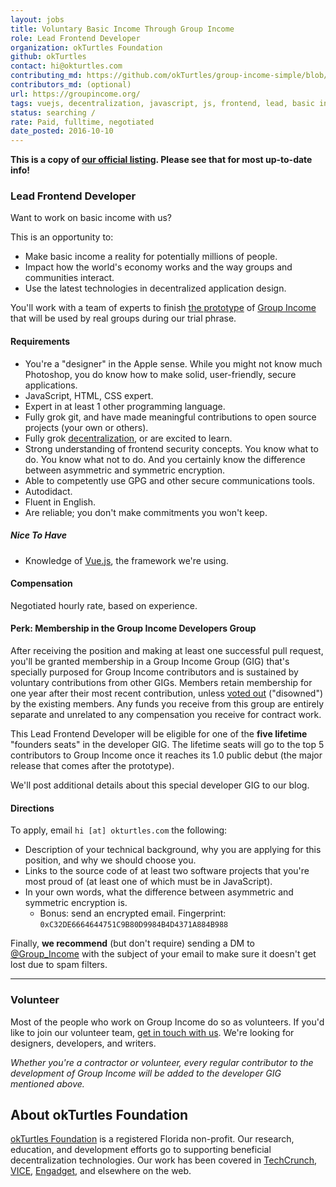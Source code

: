 ```yaml
---
layout: jobs
title: Voluntary Basic Income Through Group Income
role: Lead Frontend Developer
organization: okTurtles Foundation
github: okTurtles
contact: hi@okturtles.com
contributing_md: https://github.com/okTurtles/group-income-simple/blob/master/CONTRIBUTING.md
contributors_md: (optional) 
url: https://groupincome.org/
tags: vuejs, decentralization, javascript, js, frontend, lead, basic income, basicincome
status: searching / 
rate: Paid, fulltime, negotiated
date_posted: 2016-10-10
---
```


**This is a copy of [our official listing](https://groupincome.org/positions/). Please see that for most up-to-date info!**

### Lead Frontend Developer

Want to work on basic income with us?

This is an opportunity to:

- Make basic income a reality for potentially millions of people.
- Impact how the world's economy works and the way groups and communities interact.
- Use the latest technologies in decentralized application design.

You'll work with a team of experts to finish [the prototype](https://github.com/okTurtles/group-income-simple) of [Group Income](/other/Group_Income.pdf) that will be used by real groups during our trial phrase.

#### Requirements

- You're a "designer" in the Apple sense. While you might not know much Photoshop, you do know how to make solid, user-friendly, secure applications.
- JavaScript, HTML, CSS expert.
- Expert in at least 1 other programming language.
- Fully grok git, and have made meaningful contributions to open source projects (your own or others).
- Fully grok [decentralization](https://www.youtube.com/watch?v=7S1IqaSLrq8), or are excited to learn.
- Strong understanding of frontend security concepts. You know what to do. You know what not to do. And you certainly know the difference between asymmetric and symmetric encryption.
- Able to competently use GPG and other secure communications tools.
- Autodidact.
- Fluent in English.
- Are reliable; you don't make commitments you won't keep.

##### Nice To Have

- Knowledge of [Vue.js](https://github.com/vuejs/vue), the framework we're using.

#### Compensation

Negotiated hourly rate, based on experience.

<a name="GIG"></a>
#### Perk: Membership in the Group Income Developers Group

After receiving the position and making at least one successful pull request, you'll be granted membership in a Group Income Group (GIG) that's specially purposed for Group Income contributors and is sustained by voluntary contributions from other GIGs. Members retain membership for one year after their most recent contribution, unless [voted out](/2016/06/what-makes-a-good-voting-system/#groupincome) ("disowned") by the existing members. Any funds you receive from this group are entirely separate and unrelated to any compensation you receive for contract work.

This Lead Frontend Developer will be eligible for one of the **five lifetime** "founders seats" in the developer GIG. The lifetime seats will go to the top 5 contributors to Group Income once it reaches its 1.0 public debut (the major release that comes after the prototype).

We'll post additional details about this special developer GIG to our blog.

#### Directions

To apply, email `hi [at] okturtles.com` the following:

- Description of your technical background, why you are applying for this position, and why we should choose you.
- Links to the source code of at least two software projects that you're most proud of (at least one of which must be in JavaScript).
- In your own words, what the difference between asymmetric and symmetric encryption is.
    + Bonus: send an encrypted email. Fingerprint: `0xC32DE6664644751C9B80D9984B4D4371A884B988`

Finally, **we recommend** (but don't require) sending a DM to [@Group_Income](https://twitter.com/Group_Income) with the subject of your email to make sure it doesn't get lost due to spam filters.

--------

<a name="volunteer"></a>
### Volunteer

Most of the people who work on Group Income do so as volunteers. If you'd like to join our volunteer team, [get in touch with us](/community/). We're looking for designers, developers, and writers.

*Whether you're a contractor or volunteer, every regular contributor to the development of Group Income will be added to the developer GIG mentioned above.*

## About okTurtles Foundation

[okTurtles Foundation](https://okturtles.com/team/) is a registered Florida non-profit. Our research, education, and development efforts go to supporting beneficial decentralization technologies. Our work has been covered in [TechCrunch](https://techcrunch.com/2015/11/21/and-realpolitik-for-free/), [VICE](http://www.vice.com/read/the-cryptocurrency-based-schemes-that-would-pay-everyone-just-for-being-alive-456), [Engadget](https://www.engadget.com/2014/09/29/okturtles/), and elsewhere on the web.
